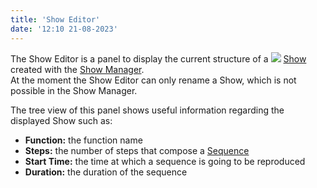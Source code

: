 ```yaml
---
title: 'Show Editor'
date: '12:10 21-08-2023'
---
```


The Show Editor is a panel to display the current structure of a ![](/basics/show.png) [Show](/basics/glossary-and-concepts#show) created with the [Show Manager](/show-manager).  
At the moment the Show Editor can only rename a Show, which is not possible in the Show Manager.  
  
The tree view of this panel shows useful information regarding the displayed Show such as:

* **Function:** the function name
* **Steps:** the number of steps that compose a [Sequence](/basics/glossary-and-concepts#sequence)
* **Start Time:** the time at which a sequence is going to be reproduced
* **Duration:** the duration of the sequence
